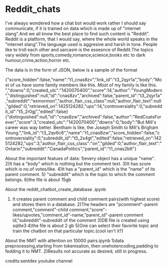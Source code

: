 # Reddit_chats
I've always wondered how a chat bot would work rather I should say communicate, if it is trained on data which is made up of "internet slang".And we all know the best place to find such content is "Reddit". Reddit is a platform, that I would say, where the whole world speaks in the "internet slang".The language used is aggresive and harsh in tone. People like to troll each other and sarcasm is the essesnce of Reddit.The topics vary widely from sports,comedy,romance,science,books etc to dark humour,crime,action,horror etc.

The data is in the form of JSON, below is a sample of the format

{"score_hidden":false,"name":"t1_cnas8zv","link_id":"t3_2qyr1a","body":"Most of us have some family members like this. *Most* of my family is like this. ","downs":0,"created_utc":"1420070400","score":14,"author":"YoungModern","distinguished":null,"id":"cnas8zv","archived":false,"parent_id":"t3_2qyr1a","subreddit":"exmormon","author_flair_css_class":null,"author_flair_text":null,"gilded":0,"retrieved_on":1425124282,"ups":14,"controversiality":0,"subreddit_id":"t5_2r0gj","edited":false}
{"distinguished":null,"id":"cnas8zw","archived":false,"author":"RedCoatsForever","score":3,"created_utc":"1420070400","downs":0,"body":"But Mill's career was way better. Bentham is like, the Joseph Smith to Mill's Brigham Young.","link_id":"t3_2qv6c6","name":"t1_cnas8zw","score_hidden":false,"controversiality":0,"subreddit_id":"t5_2s4gt","edited":false,"retrieved_on":1425124282,"ups":3,"author_flair_css_class":"on","gilded":0,"author_flair_text":"Ontario","subreddit":"CanadaPolitics","parent_id":"t1_cnas2b6"}

About the important featues of data:
1)every object has a unique "name".
2)It has a "body" which is nothing but the comment text.
3)It has score which is no.of votes/like.
4)It has a "parent_id" which is the "name" of its parent comment.
5) "subreddit" which is the topic to which the comment belongs.
6)the file is about 15gb

About the reddit_chatbot_create_database .ipynb
1) It creates parent comment and child comment pairs(with highest score) and stores them in a database.
2)The headers are "pcomment"-parent comment,"comment"-child comment,"score"-likes/upvotes,"comment_id"-name,"parent_id"-parent comment id,"subreddit"-subreddit of the comment
3)DB file is created using sqlite3
4)the file is about 2 gb
5)One can select their favorite topic and train the chatbot on that particular topic.(cool isn't it?)

About the NMT with attention on 10000 pairs.ipynb
1)data preprocessing,starting from tokenisation, then onehotencoding,padding to fedding it to NMT.
2)Results not accurate as desired, still in progress.

credits:sentdex youtube channel
